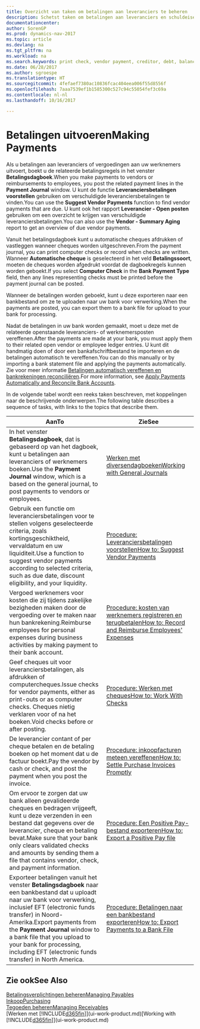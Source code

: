 ```yaml
---
title: Overzicht van taken om betalingen aan leveranciers te beheren
description: Schetst taken om betalingen aan leveranciers en schuldeisers te beheren, bijvoorbeeld het boeken van betalingsregels en het ophalen van een overzicht van het verschuldigde saldo.
documentationcenter: 
author: SorenGP
ms.prod: dynamics-nav-2017
ms.topic: article
ms.devlang: na
ms.tgt_pltfrm: na
ms.workload: na
ms.search.keywords: print check, vendor payment, creditor, debt, balance due, AP
ms.date: 06/28/2017
ms.author: sgroespe
ms.translationtype: HT
ms.sourcegitcommit: 4fefaef7380ac10836fcac404eea006f55d8556f
ms.openlocfilehash: 7aaa7539ef1b1585300c527c94c55054fef3c69a
ms.contentlocale: nl-nl
ms.lasthandoff: 10/16/2017

---
```

# <a name="making-payments"></a><span data-ttu-id="db7fc-103">Betalingen uitvoeren</span><span class="sxs-lookup"><span data-stu-id="db7fc-103">Making Payments</span></span>
<span data-ttu-id="db7fc-104">Als u betalingen aan leveranciers of vergoedingen aan uw werknemers uitvoert, boekt u de relateerde betalingsregels in het venster **Betalingsdagboek**.</span><span class="sxs-lookup"><span data-stu-id="db7fc-104">When you make payments to vendors or reimbursements to employees, you post the related payment lines in the **Payment Journal** window.</span></span> <span data-ttu-id="db7fc-105">U kunt de functie **Leveranciersbetalingen voorstellen** gebruiken om verschuldigde leveranciersbetalingen te vinden.</span><span class="sxs-lookup"><span data-stu-id="db7fc-105">You can use the **Suggest Vendor Payments** function to find vendor payments that are due.</span></span> <span data-ttu-id="db7fc-106">U kunt ook het rapport **Leverancier - Open posten** gebruiken om een overzicht te krijgen van verschuldigde leveranciersbetalingen.</span><span class="sxs-lookup"><span data-stu-id="db7fc-106">You can also use the **Vendor - Summary Aging** report to get an overview of due vendor payments.</span></span>

<span data-ttu-id="db7fc-107">Vanuit het betalingsdagboek kunt u automatische cheques afdrukken of vastleggen wanneer cheques worden uitgeschreven.</span><span class="sxs-lookup"><span data-stu-id="db7fc-107">From the payment journal, you can print computer checks or record when checks are written.</span></span> <span data-ttu-id="db7fc-108">Wanneer **Automatische cheque** is geselecteerd in het veld **Betalingssoort**, moeten de cheques worden afgedrukt voordat de dagboekregels kunnen worden geboekt.</span><span class="sxs-lookup"><span data-stu-id="db7fc-108">If you select **Computer Check** in the **Bank Payment Type** field, then any lines representing checks must be printed before the payment journal can be posted.</span></span>

<span data-ttu-id="db7fc-109">Wanneer de betalingen worden geboekt, kunt u deze exporteren naar een bankbestand om ze te uploaden naar uw bank voor verwerking.</span><span class="sxs-lookup"><span data-stu-id="db7fc-109">When the payments are posted, you can export them to a bank file for upload to your bank for processing.</span></span>

<span data-ttu-id="db7fc-110">Nadat de betalingen in uw bank worden gemaakt, moet u deze met de relateerde openstaande leveranciers- of werknemersposten vereffenen.</span><span class="sxs-lookup"><span data-stu-id="db7fc-110">After the payments are made at your bank, you must apply them to their related open vendor or employee ledger entries.</span></span> <span data-ttu-id="db7fc-111">U kunt dit handmatig doen of door een bankafschriftbestand te importeren en de betalingen automatisch te vereffenen.</span><span class="sxs-lookup"><span data-stu-id="db7fc-111">You can do this manually or by importing a bank statement file and applying the payments automatically.</span></span> <span data-ttu-id="db7fc-112">Zie voor meer informatie [Betalingen automatisch vereffenen en bankrekeningen reconciliëren](receivables-apply-payments-auto-reconcile-bank-accounts.md).</span><span class="sxs-lookup"><span data-stu-id="db7fc-112">For more information, see [Apply Payments Automatically and Reconcile Bank Accounts](receivables-apply-payments-auto-reconcile-bank-accounts.md).</span></span>

<span data-ttu-id="db7fc-113">In de volgende tabel wordt een reeks taken beschreven, met koppelingen naar de beschrijvende onderwerpen.</span><span class="sxs-lookup"><span data-stu-id="db7fc-113">The following table describes a sequence of tasks, with links to the topics that describe them.</span></span>

| <span data-ttu-id="db7fc-114">Aan</span><span class="sxs-lookup"><span data-stu-id="db7fc-114">To</span></span> | <span data-ttu-id="db7fc-115">Zie</span><span class="sxs-lookup"><span data-stu-id="db7fc-115">See</span></span> |
| --- | --- |
|<span data-ttu-id="db7fc-116">In het venster **Betalingsdagboek**, dat is gebaseerd op van het dagboek, kunt u betalingen aan leveranciers of werknemers boeken.</span><span class="sxs-lookup"><span data-stu-id="db7fc-116">Use the **Payment Journal** window, which is a based on the general journal, to post payments to vendors or employees.</span></span>|[<span data-ttu-id="db7fc-117">Werken met diversendagboeken</span><span class="sxs-lookup"><span data-stu-id="db7fc-117">Working with General Journals</span></span>](ui-work-general-journals.md)|
| <span data-ttu-id="db7fc-118">Gebruik een functie om leveranciersbetalingen voor te stellen volgens geselecteerde criteria, zoals kortingsgeschiktheid, vervaldatum en uw liquiditeit.</span><span class="sxs-lookup"><span data-stu-id="db7fc-118">Use a function to suggest vendor payments according to selected criteria, such as due date, discount eligibility, and your liquidity.</span></span> |[<span data-ttu-id="db7fc-119">Procedure: Leveranciersbetalingen voorstellen</span><span class="sxs-lookup"><span data-stu-id="db7fc-119">How to: Suggest Vendor Payments</span></span>](payables-how-suggest-vendor-payments.md) |
|<span data-ttu-id="db7fc-120">Vergoed werknemers voor kosten die zij tijdens zakelijke bezigheden maken door de vergoeding over te maken naar hun bankrekening.</span><span class="sxs-lookup"><span data-stu-id="db7fc-120">Reimburse employees for personal expenses during business activities by making payment to their bank account.</span></span>|[<span data-ttu-id="db7fc-121">Procedure: kosten van werknemers registreren en terugbetalen</span><span class="sxs-lookup"><span data-stu-id="db7fc-121">How to: Record and Reimburse Employees' Expenses</span></span>](finance-how-record-reimburse-employee-expenses.md)|
| <span data-ttu-id="db7fc-122">Geef cheques uit voor leveranciersbetalingen, als afdrukken of computercheques.</span><span class="sxs-lookup"><span data-stu-id="db7fc-122">Issue checks for vendor payments, either as print-outs or as computer checks.</span></span> <span data-ttu-id="db7fc-123">Cheques nietig verklaren voor of na het boeken.</span><span class="sxs-lookup"><span data-stu-id="db7fc-123">Void checks before or after posting.</span></span> |[<span data-ttu-id="db7fc-124">Procedure: Werken met cheques</span><span class="sxs-lookup"><span data-stu-id="db7fc-124">How to: Work With Checks</span></span>](payables-how-work-checks.md) |
| <span data-ttu-id="db7fc-125">De leverancier contant of per cheque betalen en de betaling boeken op het moment dat u de factuur boekt.</span><span class="sxs-lookup"><span data-stu-id="db7fc-125">Pay the vendor by cash or check, and post the payment when you post the invoice.</span></span> |[<span data-ttu-id="db7fc-126">Procedure: inkoopfacturen meteen vereffenen</span><span class="sxs-lookup"><span data-stu-id="db7fc-126">How to: Settle Purchase Invoices Promptly</span></span>](finance-how-to-settle-purchase-invoices-promptly.md) |
| <span data-ttu-id="db7fc-127">Om ervoor te zorgen dat uw bank alleen gevalideerde cheques en bedragen vrijgeeft, kunt u deze verzenden in een bestand dat gegevens over de leverancier, cheque en betaling bevat.</span><span class="sxs-lookup"><span data-stu-id="db7fc-127">Make sure that your bank only clears validated checks and amounts by sending them a file that contains vendor, check, and payment information.</span></span> |[<span data-ttu-id="db7fc-128">Procedure: Een Positive Pay-bestand exporteren</span><span class="sxs-lookup"><span data-stu-id="db7fc-128">How to: Export a Positive Pay file</span></span>](finance-how-positive-pay.md) |
|<span data-ttu-id="db7fc-129">Exporteer betalingen vanuit het venster **Betalingsdagboek** naar een bankbestand dat u uploadt naar uw bank voor verwerking, inclusief EFT (electronic funds transfer) in Noord-Amerika.</span><span class="sxs-lookup"><span data-stu-id="db7fc-129">Export payments from the **Payment Journal** window to a bank file that you upload to your bank for processing, including EFT (electronic funds transfer) in North America.</span></span> |[<span data-ttu-id="db7fc-130">Procedure: Betalingen naar een bankbestand exporteren</span><span class="sxs-lookup"><span data-stu-id="db7fc-130">How to: Export Payments to a Bank File</span></span>](payables-how-export-payments-bank-file.md)|  

## <a name="see-also"></a><span data-ttu-id="db7fc-131">Zie ook</span><span class="sxs-lookup"><span data-stu-id="db7fc-131">See Also</span></span>
[<span data-ttu-id="db7fc-132">Betalingsverplichtingen beheren</span><span class="sxs-lookup"><span data-stu-id="db7fc-132">Managing Payables</span></span>](payables-manage-payables.md)  
[<span data-ttu-id="db7fc-133">Inkoop</span><span class="sxs-lookup"><span data-stu-id="db7fc-133">Purchasing</span></span>](purchasing-manage-purchasing.md)  
[<span data-ttu-id="db7fc-134">Tegoeden beheren</span><span class="sxs-lookup"><span data-stu-id="db7fc-134">Managing Receivables</span></span>](receivables-manage-receivables.md)  
<span data-ttu-id="db7fc-135">[Werken met [!INCLUDE[d365fin](includes/d365fin_md.md)]](ui-work-product.md)</span><span class="sxs-lookup"><span data-stu-id="db7fc-135">[Working with [!INCLUDE[d365fin](includes/d365fin_md.md)]](ui-work-product.md)</span></span>  

